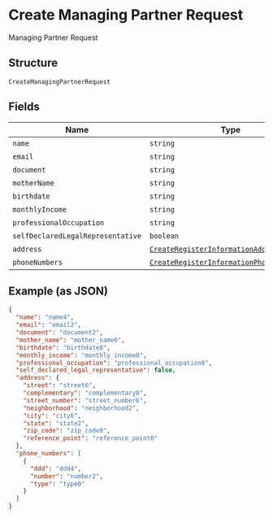 
# Create Managing Partner Request

Managing Partner Request

## Structure

`CreateManagingPartnerRequest`

## Fields

| Name | Type | Tags | Description |
|  --- | --- | --- | --- |
| `name` | `string` | Required | - |
| `email` | `string` | Required | - |
| `document` | `string` | Required | - |
| `motherName` | `string` | Required | - |
| `birthdate` | `string` | Required | - |
| `monthlyIncome` | `string` | Required | - |
| `professionalOccupation` | `string` | Required | - |
| `selfDeclaredLegalRepresentative` | `boolean` | Required | - |
| `address` | [`CreateRegisterInformationAddressRequest`](../../doc/models/create-register-information-address-request.md) | Required | - |
| `phoneNumbers` | [`CreateRegisterInformationPhoneRequest[]`](../../doc/models/create-register-information-phone-request.md) | Required | - |

## Example (as JSON)

```json
{
  "name": "name4",
  "email": "email2",
  "document": "document2",
  "mother_name": "mother_name0",
  "birthdate": "birthdate8",
  "monthly_income": "monthly_income0",
  "professional_occupation": "professional_occupation8",
  "self_declared_legal_representative": false,
  "address": {
    "street": "street6",
    "complementary": "complementary8",
    "street_number": "street_number6",
    "neighborhood": "neighborhood2",
    "city": "city6",
    "state": "state2",
    "zip_code": "zip_code0",
    "reference_point": "reference_point0"
  },
  "phone_numbers": [
    {
      "ddd": "ddd4",
      "number": "number2",
      "type": "type0"
    }
  ]
}
```

